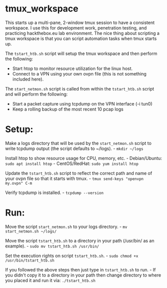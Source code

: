 # tmux_workspace
This starts up a multi-pane, 2-window tmux session to have a consistent workspace. 
I use this for development work, penetration testing, and practicing hackthebox.eu lab environment.
The nice thing about scripting a tmux workspace is that you can script automation tasks when tmux starts up.

The `tstart_htb.sh` script will setup the tmux workspace and then perform the following:
  - Start htop to monitor resource utilization for the linux host.
  - Connect to a VPN using your own ovpn file (this is not something included here).
  
The `start_netmon.sh` script is called from within the `tstart_htb.sh` script and will perform the following:
  - Start a packet capture using tcpdump on the VPN interface (-i tun0)
  - Keep a rolling backup of the most recent 10 pcap logs

# Setup:
  Make a logs directory that will be used by the `start_netmon.sh` script to write tcpdump output (the script defaults to ~/logs).
    - `mkdir ~/logs`
  
  Install htop to show resource usage for CPU, memory, etc.
    - Debian/Ubuntu: `sudo apt install htop`
    - CentOS/RedHat: `sudo yum install htop`
  
  Update the `tstart_htb.sh` script to reflect the correct path and name of your ovpn file so that it starts with tmux.
    - `tmux send-keys "openvpn my.ovpn" C-m`
  
  Verify tcpdump is installed.
    - `tcpdump --version`
    
# Run:
  Move the script `start_netmon.sh` to your logs directory.
    - `mv start_netmon.sh ~/logs/`
  
  Move the script `tstart_htb.sh` to a directory in your path (/usr/bin/ as an example).
    - `sudo mv tstart_htb.sh /usr/bin/`
    
  Set the execution rights on script `tstart_htb.sh`.
    - `sudo chmod +x /usr/bin/tstart_htb.sh`
    
  If you followed the above steps then just type in `tstart_htb.sh` to run.
    - If you didn't copy it to a directory in your path then change directory to where you placed it and run it via: `./tstart_htb.sh`
